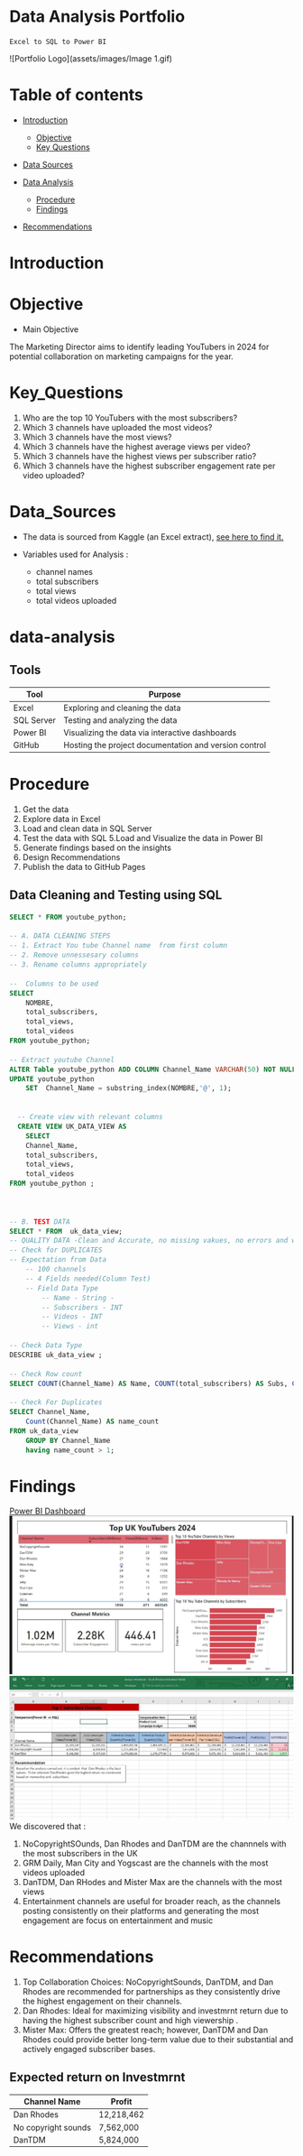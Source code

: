 # Data Analysis Portfolio
    Excel to SQL to Power BI 

![Portfolio Logo](assets/images/Image 1.gif)
    
# Table of contents 
- [Introduction](#introduction)
    - [Objective](#objective)
    - [Key Questions](#Key_Questions)
- [Data Sources](#data-sources)
- [Data Analysis](#data_Analysis)
    - [Procedure](#Procedure)
    - [Findings](#Findings)
 
- [Recommendations](#Recommendations)


# Introduction

# Objective
- Main Objective

The Marketing Director aims to identify leading YouTubers in 2024 for potential collaboration on marketing campaigns for the year.


# Key_Questions
1. Who are the top 10 YouTubers with the most subscribers?
2. Which 3 channels have uploaded the most videos?
3. Which 3 channels have the most views?
4. Which 3 channels have the highest average views per video?
5. Which 3 channels have the highest views per subscriber ratio?
6. Which 3 channels have the highest subscriber engagement rate per video uploaded?
 

# Data_Sources
- The data is sourced from Kaggle (an Excel extract), [see here to find it.](https://www.kaggle.com/datasets/bhavyadhingra00020/top-100-social-media-influencers-2024-countrywise?resource=download)

- Variables used for Analysis :
    - channel names
    - total subscribers
    - total views
    - total videos uploaded
 
 
# data-analysis

## Tools 


| Tool | Purpose |
| --- | --- |
| Excel | Exploring and cleaning the data |
| SQL Server | Testing and analyzing the data |
| Power BI | Visualizing the data via interactive dashboards |
| GitHub | Hosting the project documentation and version control |


# Procedure
1. Get the data
2. Explore  data in Excel
3. Load and clean data in SQL Server
4. Test the data with SQL
5.Load and  Visualize the data in Power BI
6. Generate  findings based on the insights
7. Design Recommendations
8. Publish the data to GitHub Pages



## Data Cleaning and Testing using SQL

``` sql
SELECT * FROM youtube_python;

-- A. DATA CLEANING STEPS 
-- 1. Extract You tube Channel name  from first column
-- 2. Remove unnessesary columns
-- 3. Rename columns appropriately

--  Columns to be used
SELECT 
	NOMBRE,
    total_subscribers,
    total_views,
    total_videos
FROM youtube_python;

-- Extract youtube Channel
ALTER Table youtube_python ADD COLUMN Channel_Name VARCHAR(50) NOT NULL AFTER NOMBRE;
UPDATE youtube_python
	SET  Channel_Name = substring_index(NOMBRE,'@', 1);
  
  
  -- Create view with relevant columns
  CREATE VIEW UK_DATA_VIEW AS  
	SELECT 
	Channel_Name,
    total_subscribers,
    total_views,
    total_videos
FROM youtube_python ;



-- B. TEST DATA
SELECT * FROM  uk_data_view;
-- QUALITY DATA -Clean and Accurate, no missing vakues, no errors and wrong charecters
-- Check for DUPLICATES 
-- Expectation from Data
	-- 100 channels
	-- 4 Fields needed(Column Test)
    -- Field Data Type
		-- Name - String -
        -- Subscribers - INT
        -- Videos - INT 
        -- Views - int
        
-- Check Data Type     
DESCRIBE uk_data_view ;   

-- Check Row count 
SELECT COUNT(Channel_Name) AS Name, COUNT(total_subscribers) AS Subs, COUNT(total_views) AS Views, COUNT(total_videos) AS Videos FROM uk_data_view;

-- Check For Duplicates 
SELECT Channel_Name,
	Count(Channel_Name) AS name_count
FROM uk_data_view
    GROUP BY Channel_Name
    having name_count > 1;
  ```
# Findings
[Power BI Dashboard](/assets/Power%20BI%20Dashboard/You%20Tube%20Dashboard.pbix)
![Dashbpard Image](assets/images/Dashboard.jpg)
![Analysis](assets/images/Analysis.jpg)
We discovered that :
1. NoCopyrightSOunds, Dan Rhodes and DanTDM are the channnels with the most subscribers in the UK
2. GRM Daily, Man City and Yogscast are the channels with the most videos uploaded
3. DanTDM, Dan RHodes and Mister Max are the channels with the most views
4. Entertainment channels are useful for broader reach, as the channels posting consistently on their platforms and generating the most engagement are focus on entertainment and music 


# Recommendations
1. Top Collaboration Choices: NoCopyrightSounds, DanTDM, and Dan Rhodes are recommended for partnerships as they consistently drive the highest engagement on their channels.
2. Dan Rhodes: Ideal for maximizing visibility and investmrnt return due to having the highest subscriber count and high viewership .
3. Mister Max: Offers the greatest reach; however, DanTDM and Dan Rhodes could provide better long-term value due to their substantial and actively engaged subscriber bases.


## Expected return on Investmrnt

| Channel Name | Profit |
|----|----|
|Dan Rhodes|12,218,462|
|No copyright sounds|7,562,000|
|DanTDM|5,824,000|


    
    
    
    
    
    










 
  



  
